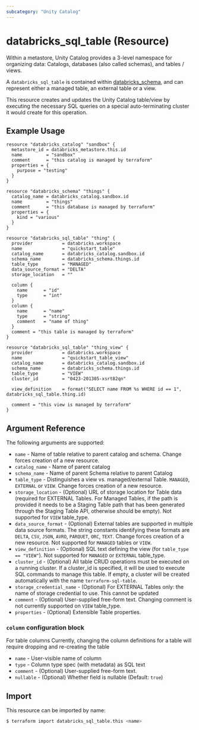```yaml
---
subcategory: "Unity Catalog"
---
```

# databricks_sql_table (Resource)

Within a metastore, Unity Catalog provides a 3-level namespace for organizing data: Catalogs, databases (also called schemas), and tables / views.

A `databricks_sql_table` is contained within [databricks_schema](schema.md), and can represent either a managed table, an external table or a view.

This resource creates and updates the Unity Catalog table/view by executing the necessary SQL queries on a special auto-terminating cluster it would create for this operation.

## Example Usage

```hcl
resource "databricks_catalog" "sandbox" {
  metastore_id = databricks_metastore.this.id
  name         = "sandbox"
  comment      = "this catalog is managed by terraform"
  properties = {
    purpose = "testing"
  }
}

resource "databricks_schema" "things" {
  catalog_name = databricks_catalog.sandbox.id
  name         = "things"
  comment      = "this database is managed by terraform"
  properties = {
    kind = "various"
  }
}

resource "databricks_sql_table" "thing" {
  provider           = databricks.workspace
  name               = "quickstart_table"
  catalog_name       = databricks_catalog.sandbox.id
  schema_name        = databricks_schema.things.id
  table_type         = "MANAGED"
  data_source_format = "DELTA"
  storage_location   = ""

  column {
    name      = "id"
    type      = "int"
  }
  column {
    name      = "name"
    type      = "string"
    comment   = "name of thing"
  }
  comment = "this table is managed by terraform"
}

resource "databricks_sql_table" "thing_view" {
  provider           = databricks.workspace
  name               = "quickstart_table_view"
  catalog_name       = databricks_catalog.sandbox.id
  schema_name        = databricks_schema.things.id
  table_type         = "VIEW"
  cluster_id         = "0423-201305-xsrt82qn"

  view_definition    = format("SELECT name FROM %s WHERE id == 1", databricks_sql_table.thing.id)

  comment = "this view is managed by terraform"
}
```

## Argument Reference

The following arguments are supported:

* `name` - Name of table relative to parent catalog and schema. Change forces creation of a new resource.
* `catalog_name` - Name of parent catalog
* `schema_name` - Name of parent Schema relative to parent Catalog
* `table_type` - Distinguishes a view vs. managed/external Table. `MANAGED`, `EXTERNAL` or `VIEW`. Change forces creation of a new resource.
* `storage_location` - (Optional) URL of storage location for Table data (required for EXTERNAL Tables. For Managed Tables, if the path is provided it needs to be a Staging Table path that has been generated through the Staging Table API, otherwise should be empty). Not supported for `VIEW` table_type.
* `data_source_format` - (Optional) External tables are supported in multiple data source formats. The string constants identifying these formats are `DELTA`, `CSV`, `JSON`, `AVRO`, `PARQUET`, `ORC`, `TEXT`. Change forces creation of a new resource. Not supported for `MANAGED` tables or `VIEW`.
* `view_definition` - (Optional) SQL text defining the view (for `table_type == "VIEW"`). Not supported for `MANAGED` or `EXTERNAL` table_type.
* `cluster_id` - (Optional) All table CRUD operations must be executed on a running cluster. If a cluster_id is specified, it will be used to execute SQL commands to manage this table. If empty, a cluster will be created automatically with the name `terraform-sql-table`.
* `storage_credential_name` - (Optional) For EXTERNAL Tables only: the name of storage credential to use. This cannot be updated
* `comment` - (Optional) User-supplied free-form text. Changing comment is not currently supported on `VIEW` table_type.
* `properties` - (Optional) Extensible Table properties.

### `column` configuration block
For table columns
Currently, changing the column definitions for a table will require dropping and re-creating the table

* `name` - User-visible name of column
* `type` - Column type spec (with metadata) as SQL text
* `comment` - (Optional) User-supplied free-form text.
* `nullable` - (Optional) Whether field is nullable (Default: `true`)

## Import

This resource can be imported by name:

```bash
$ terraform import databricks_sql_table.this <name>
```